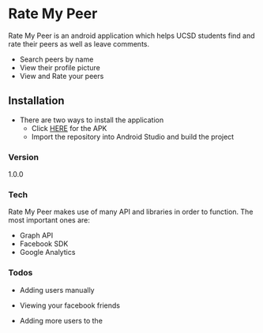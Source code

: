 # Rate My Peer

Rate My Peer is an android application which helps UCSD students find and rate their peers as well as leave comments.

  - Search peers by name
  - View their profile picture
  - View and Rate your peers

## Installation
  * There are two ways to install the application
    * Click [HERE] for the APK
    * Import the repository into Android Studio and build the project

### Version
1.0.0

### Tech

Rate My Peer makes use of many API and libraries in order to function. The most important ones are:
* Graph API
* Facebook SDK
* Google Analytics

### Todos

 - Adding users manually
 - Viewing your facebook friends
 - Adding more users to the


   [HERE]: <https://drive.google.com/file/d/0B_pO3zT0m2UVV3hJWTJaZnNiT1E/view?usp=sharing>


